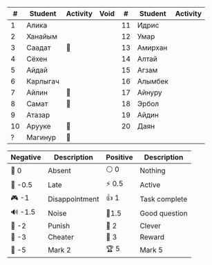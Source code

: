 | #   | Student  | Activity | Void | #   | Student | Activity |
| --- | -------- | -------- | ---- | --- | ------- | -------- |
| 1   | Алика    |          |      | 11  | Идрис   |          |
| 2   | Ханайым  |          |      | 12  | Умар    |          |
| 3   | Саадат   | 👻       |      | 13  | Амирхан |          |
| 4   | Сёхен    |          |      | 14  | Алтай   |          |
| 5   | Айдай    |          |      | 15  | Агзам   |          |
| 6   | Карлыгач |          |      | 16  | Алымбек |          |
| 7   | Айлин    | 👻       |      | 17  | Айнуру  |          |
| 8   | Самат    | 👻       |      | 18  | Эрбол   |          |
| 9   | Атазар   |          |      | 19  | Айдин   |          |
| 10  | Арууке   | 👻       |      | 20  | Даян    |          |
| ?   | Магинур  | 👻       |      |     |         |          |

| Negative | Description    | Positive | Description   |
| -------- | -------------- | -------- | ------------- |
| 👻 0     | Absent         | ⚪ 0      | Nothing       |
| 🔔 -0.5  | Late           | ⚡ 0.5    | Active        |
| 🎮 -1    | Disappointment | 👍 1     | Task complete |
| 🔊 -1.5  | Noise          | 🧐1.5    | Good question |
| 👺 -2    | Punish         | 🔑 2     | Clever        |
| 🐒 -3    | Cheater        | 🏅️ 3    | Reward        |
| 🏴 -5    | Mark 2         | 🏆 5     | Mark 5        |
